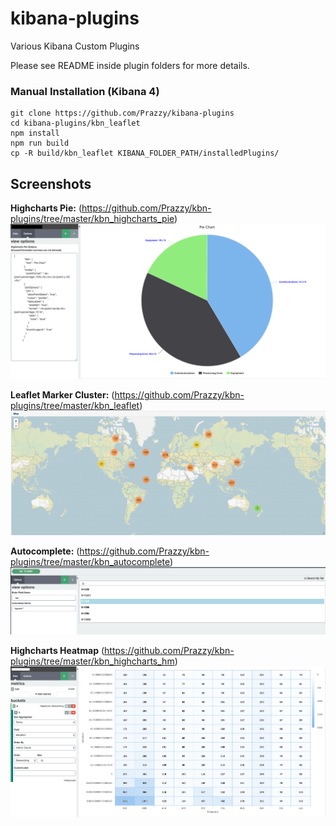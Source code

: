 # kibana-plugins
Various Kibana Custom Plugins

Please see README inside plugin folders for more details.

### Manual Installation (Kibana 4)
```
git clone https://github.com/Prazzy/kibana-plugins
cd kibana-plugins/kbn_leaflet
npm install
npm run build
cp -R build/kbn_leaflet KIBANA_FOLDER_PATH/installedPlugins/
```

## Screenshots
**Highcharts Pie:** (https://github.com/Prazzy/kbn-plugins/tree/master/kbn_highcharts_pie)
![pie-screenshot](/kbn_highcharts_pie/images/pie-k4.png?raw=true)

**Leaflet Marker Cluster:** (https://github.com/Prazzy/kbn-plugins/tree/master/kbn_leaflet)
![leaflet-screenshot](/kbn_leaflet/images/marker-cluster.png?raw=true)

**Autocomplete:** (https://github.com/Prazzy/kbn-plugins/tree/master/kbn_autocomplete)
![leaflet-screenshot](/kbn_autocomplete/images/k4-autocomplete.png?raw=true)

**Highcharts Heatmap** (https://github.com/Prazzy/kbn-plugins/tree/master/kbn_highcharts_hm)
![screenshot](/kbn_highcharts_hm/images/k4-hm.png?raw=true)
